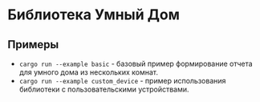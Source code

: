 # Библиотека Умный Дом

## Примеры

- `cargo run --example basic` - базовый пример формирование отчета для умного дома из нескольких комнат.
- `cargo run --example custom_device` - пример использования библиотеки с пользовательскими устройствами.
